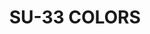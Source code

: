 ---
title: "SU-33 COLORS"
price: "TBA"
desc: "Opis nije dostupan"
img_path: "/assets/img/A.MIG-7208.jpg"
brand: AMMO
available: true
cat: "acrylics"
subcat: "ACRYLIC SMART SETS FOR AIRCRAFTS   (4 x 17mL jars)"
subsubcat: "SS"
---